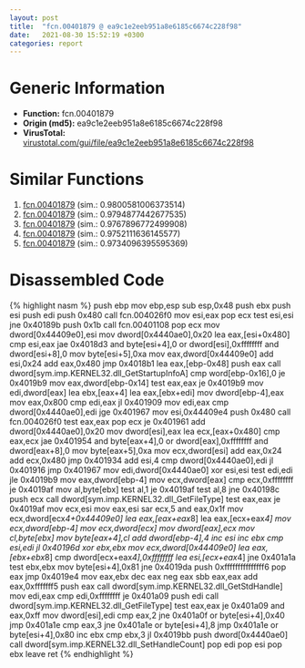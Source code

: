 ```yaml
---
layout: post
title:  "fcn.00401879 @ ea9c1e2eeb951a8e6185c6674c228f98"
date:   2021-08-30 15:52:19 +0300
categories: report
---
```


# Generic Information
- **Function:** fcn.00401879
- **Origin (md5):** ea9c1e2eeb951a8e6185c6674c228f98
- **VirusTotal:** [virustotal.com/gui/file/ea9c1e2eeb951a8e6185c6674c228f98][virustotal_ref]



# Similar Functions

1. [fcn.00401879][similar_1_ref] (sim.: 0.9800581006373514)
2. [fcn.00401879][similar_2_ref] (sim.: 0.9794877442677535)
3. [fcn.00401879][similar_3_ref] (sim.: 0.9767896772499908)
4. [fcn.00401879][similar_4_ref] (sim.: 0.9752111636145577)
5. [fcn.00401879][similar_5_ref] (sim.: 0.9734096395595369)


# Disassembled Code

{% highlight nasm %}
push ebp
mov ebp,esp
sub esp,0x48
push ebx
push esi
push edi
push 0x480
call fcn.004026f0
mov esi,eax
pop ecx
test esi,esi
jne 0x40189b
push 0x1b
call fcn.00401108
pop ecx
mov dword[0x44409e0],esi
mov dword[0x4440ae0],0x20
lea eax,[esi+0x480]
cmp esi,eax
jae 0x4018d3
and byte[esi+4],0
or dword[esi],0xffffffff
and dword[esi+8],0
mov byte[esi+5],0xa
mov eax,dword[0x44409e0]
add esi,0x24
add eax,0x480
jmp 0x4018b1
lea eax,[ebp-0x48]
push eax
call dword[sym.imp.KERNEL32.dll_GetStartupInfoA]
cmp word[ebp-0x16],0
je 0x4019b9
mov eax,dword[ebp-0x14]
test eax,eax
je 0x4019b9
mov edi,dword[eax]
lea ebx,[eax+4]
lea eax,[ebx+edi]
mov dword[ebp-4],eax
mov eax,0x800
cmp edi,eax
jl 0x401909
mov edi,eax
cmp dword[0x4440ae0],edi
jge 0x401967
mov esi,0x44409e4
push 0x480
call fcn.004026f0
test eax,eax
pop ecx
je 0x401961
add dword[0x4440ae0],0x20
mov dword[esi],eax
lea ecx,[eax+0x480]
cmp eax,ecx
jae 0x401954
and byte[eax+4],0
or dword[eax],0xffffffff
and dword[eax+8],0
mov byte[eax+5],0xa
mov ecx,dword[esi]
add eax,0x24
add ecx,0x480
jmp 0x401934
add esi,4
cmp dword[0x4440ae0],edi
jl 0x401916
jmp 0x401967
mov edi,dword[0x4440ae0]
xor esi,esi
test edi,edi
jle 0x4019b9
mov eax,dword[ebp-4]
mov ecx,dword[eax]
cmp ecx,0xffffffff
je 0x4019af
mov al,byte[ebx]
test al,1
je 0x4019af
test al,8
jne 0x40198c
push ecx
call dword[sym.imp.KERNEL32.dll_GetFileType]
test eax,eax
je 0x4019af
mov ecx,esi
mov eax,esi
sar ecx,5
and eax,0x1f
mov ecx,dword[ecx*4+0x44409e0]
lea eax,[eax+eax*8]
lea eax,[ecx+eax*4]
mov ecx,dword[ebp-4]
mov ecx,dword[ecx]
mov dword[eax],ecx
mov cl,byte[ebx]
mov byte[eax+4],cl
add dword[ebp-4],4
inc esi
inc ebx
cmp esi,edi
jl 0x40196d
xor ebx,ebx
mov ecx,dword[0x44409e0]
lea eax,[ebx+ebx*8]
cmp dword[ecx+eax*4],0xffffffff
lea esi,[ecx+eax*4]
jne 0x401a1a
test ebx,ebx
mov byte[esi+4],0x81
jne 0x4019da
push 0xfffffffffffffff6
pop eax
jmp 0x4019e4
mov eax,ebx
dec eax
neg eax
sbb eax,eax
add eax,0xfffffff5
push eax
call dword[sym.imp.KERNEL32.dll_GetStdHandle]
mov edi,eax
cmp edi,0xffffffff
je 0x401a09
push edi
call dword[sym.imp.KERNEL32.dll_GetFileType]
test eax,eax
je 0x401a09
and eax,0xff
mov dword[esi],edi
cmp eax,2
jne 0x401a0f
or byte[esi+4],0x40
jmp 0x401a1e
cmp eax,3
jne 0x401a1e
or byte[esi+4],8
jmp 0x401a1e
or byte[esi+4],0x80
inc ebx
cmp ebx,3
jl 0x4019bb
push dword[0x4440ae0]
call dword[sym.imp.KERNEL32.dll_SetHandleCount]
pop edi
pop esi
pop ebx
leave 
ret 
{% endhighlight %}


[similar_1_ref]: /report/fcn.00401879@cbc200f66cbffbddf5df52f7c0da283a
[similar_2_ref]: /report/fcn.00401879@eac1782291736df208e1220cf8c38a7c
[similar_3_ref]: /report/fcn.00401879@7dd153bad1771b9e8d5266a341ebf949
[similar_4_ref]: /report/fcn.00401879@8912a6bd1add3d8b86feb51a00252709
[similar_5_ref]: /report/fcn.00401879@48bb9a03c360009e9463dfd5be4e0ca0
[virustotal_ref]: https://www.virustotal.com/gui/file/ea9c1e2eeb951a8e6185c6674c228f98